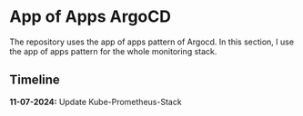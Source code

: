 # App of Apps ArgoCD

The repository uses the app of apps pattern of Argocd. In this section, I use the app of apps pattern for the whole monitoring stack.

## Timeline

**11-07-2024:** Update Kube-Prometheus-Stack
